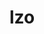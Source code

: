 ---
title: "lzo"
layout: cache
categories: [package, develop]
meta: {"compilers": ["apple-clang@=15.0.0", "cce@=18.0.0", "gcc@=10.2.1", "gcc@=10.3.0", "gcc@=10.5.0", "gcc@=11.1.0", "gcc@=11.4.0", "gcc@=12.4.0", "gcc@=13.3.0", "gcc@=7.3.1", "gcc@=7.5.0", "gcc@=9.4.0", "oneapi@=2024.2.1"], "num_specs": 38, "num_specs_by_stack": {"aws-isc": 1, "aws-isc-aarch64": 1, "aws-pcluster-neoverse_v1": 3, "aws-pcluster-x86_64_v4": 6, "data-vis-sdk": 1, "developer-tools-aarch64-linux-gnu": 3, "developer-tools-darwin": 1, "developer-tools-manylinux2014": 1, "developer-tools-x86_64_v3-linux-gnu": 3, "e4s": 3, "e4s-cray-rhel": 3, "e4s-cray-sles": 1, "e4s-neoverse-v2": 3, "e4s-neoverse_v1": 1, "e4s-oneapi": 3, "e4s-power": 1, "e4s-rocm-external": 3, "hep": 3, "radiuss": 3, "root": 38}, "oss": ["amzn2", "centos7", "rhel8", "sle_hpc15", "ubuntu18.04", "ubuntu20.04", "ubuntu22.04", "ventura"], "platforms": ["darwin", "linux"], "stacks": ["aws-isc", "aws-isc-aarch64", "aws-pcluster-neoverse_v1", "aws-pcluster-x86_64_v4", "data-vis-sdk", "developer-tools-aarch64-linux-gnu", "developer-tools-darwin", "developer-tools-manylinux2014", "developer-tools-x86_64_v3-linux-gnu", "e4s", "e4s-cray-rhel", "e4s-cray-sles", "e4s-neoverse-v2", "e4s-neoverse_v1", "e4s-oneapi", "e4s-power", "e4s-rocm-external", "hep", "radiuss", "root"], "targets": ["aarch64", "neoverse_v1", "neoverse_v2", "ppc64le", "x86_64_v3", "x86_64_v4"], "versions": ["2.10"]}
spec_details: [{"compiler": "gcc@=12.4.0", "hash": "22j5wvgihzrq3gi2j6ylp4rqcffz33ep", "os": "amzn2", "platform": "linux", "size": "-", "stacks": ["aws-pcluster-x86_64_v4", "root"], "tarball": "https://binaries.spack.io/develop/build_cache/linux-amzn2-x86_64_v4/gcc-12.4.0/lzo-2.10/linux-amzn2-x86_64_v4-gcc-12.4.0-lzo-2.10-22j5wvgihzrq3gi2j6ylp4rqcffz33ep.spack", "target": "x86_64_v4", "variants": ["build_system=autotools", "libs=shared,static"], "versions": ["2.10"]}, {"compiler": "gcc@=13.3.0", "hash": "2wwlaqjuey2t5tek4yqivgkrazdvukvb", "os": "rhel8", "platform": "linux", "size": "-", "stacks": ["developer-tools-aarch64-linux-gnu", "root"], "tarball": "https://binaries.spack.io/develop/build_cache/linux-rhel8-aarch64/gcc-13.3.0/lzo-2.10/linux-rhel8-aarch64-gcc-13.3.0-lzo-2.10-2wwlaqjuey2t5tek4yqivgkrazdvukvb.spack", "target": "aarch64", "variants": ["build_system=autotools", "libs=shared,static"], "versions": ["2.10"]}, {"compiler": "gcc@=7.3.1", "hash": "4im46d4akvz5xkicyipvifgjpq5owvej", "os": "amzn2", "platform": "linux", "size": "-", "stacks": ["aws-isc", "root"], "tarball": "https://binaries.spack.io/develop/build_cache/linux-amzn2-x86_64_v3/gcc-7.3.1/lzo-2.10/linux-amzn2-x86_64_v3-gcc-7.3.1-lzo-2.10-4im46d4akvz5xkicyipvifgjpq5owvej.spack", "target": "x86_64_v3", "variants": ["build_system=autotools", "libs=shared,static"], "versions": ["2.10"]}, {"compiler": "oneapi@=2024.2.1", "hash": "4szvorzheyg5cbswaahj3em47hcv3g7g", "os": "ubuntu22.04", "platform": "linux", "size": "-", "stacks": ["e4s-oneapi", "root"], "tarball": "https://binaries.spack.io/develop/build_cache/linux-ubuntu22.04-x86_64_v3/oneapi-2024.2.1/lzo-2.10/linux-ubuntu22.04-x86_64_v3-oneapi-2024.2.1-lzo-2.10-4szvorzheyg5cbswaahj3em47hcv3g7g.spack", "target": "x86_64_v3", "variants": ["build_system=autotools", "libs=shared,static"], "versions": ["2.10"]}, {"compiler": "gcc@=10.5.0", "hash": "64ohy7zisqqii35gslnza73vyebhazew", "os": "centos7", "platform": "linux", "size": "-", "stacks": ["developer-tools-x86_64_v3-linux-gnu", "root"], "tarball": "https://binaries.spack.io/develop/build_cache/linux-centos7-x86_64_v3/gcc-10.5.0/lzo-2.10/linux-centos7-x86_64_v3-gcc-10.5.0-lzo-2.10-64ohy7zisqqii35gslnza73vyebhazew.spack", "target": "x86_64_v3", "variants": ["build_system=autotools", "libs=shared,static"], "versions": ["2.10"]}, {"compiler": "gcc@=11.4.0", "hash": "bdudfrhdkz4tafvaff6lukizyuzypizw", "os": "ubuntu22.04", "platform": "linux", "size": "-", "stacks": ["e4s-neoverse-v2", "root"], "tarball": "https://binaries.spack.io/develop/build_cache/linux-ubuntu22.04-neoverse_v2/gcc-11.4.0/lzo-2.10/linux-ubuntu22.04-neoverse_v2-gcc-11.4.0-lzo-2.10-bdudfrhdkz4tafvaff6lukizyuzypizw.spack", "target": "neoverse_v2", "variants": ["build_system=autotools", "libs=shared,static"], "versions": ["2.10"]}, {"compiler": "gcc@=12.4.0", "hash": "bgly5tpbx3t3h3q75i7evem56bawtek3", "os": "amzn2", "platform": "linux", "size": "-", "stacks": ["aws-pcluster-neoverse_v1", "root"], "tarball": "https://binaries.spack.io/develop/build_cache/linux-amzn2-neoverse_v1/gcc-12.4.0/lzo-2.10/linux-amzn2-neoverse_v1-gcc-12.4.0-lzo-2.10-bgly5tpbx3t3h3q75i7evem56bawtek3.spack", "target": "neoverse_v1", "variants": ["build_system=autotools", "libs=shared,static"], "versions": ["2.10"]}, {"compiler": "cce@=18.0.0", "hash": "duar4jgtwxs2m7wa35twa4kjk7mmgtkm", "os": "rhel8", "platform": "linux", "size": "-", "stacks": ["e4s-cray-rhel", "root"], "tarball": "https://binaries.spack.io/develop/build_cache/linux-rhel8-x86_64_v3/cce-18.0.0/lzo-2.10/linux-rhel8-x86_64_v3-cce-18.0.0-lzo-2.10-duar4jgtwxs2m7wa35twa4kjk7mmgtkm.spack", "target": "x86_64_v3", "variants": ["build_system=autotools", "libs=shared,static"], "versions": ["2.10"]}, {"compiler": "gcc@=12.4.0", "hash": "dwggbqk7a53cdbi6ili4ymhsktedtwzn", "os": "amzn2", "platform": "linux", "size": "-", "stacks": ["aws-pcluster-neoverse_v1", "root"], "tarball": "https://binaries.spack.io/develop/build_cache/linux-amzn2-neoverse_v1/gcc-12.4.0/lzo-2.10/linux-amzn2-neoverse_v1-gcc-12.4.0-lzo-2.10-dwggbqk7a53cdbi6ili4ymhsktedtwzn.spack", "target": "neoverse_v1", "variants": ["build_system=autotools", "libs=shared,static"], "versions": ["2.10"]}, {"compiler": "gcc@=7.5.0", "hash": "e5l2tedkar2wcv6ntnl4xuvwoaecz4ld", "os": "ubuntu18.04", "platform": "linux", "size": "-", "stacks": ["radiuss", "root"], "tarball": "https://binaries.spack.io/develop/build_cache/linux-ubuntu18.04-x86_64_v3/gcc-7.5.0/lzo-2.10/linux-ubuntu18.04-x86_64_v3-gcc-7.5.0-lzo-2.10-e5l2tedkar2wcv6ntnl4xuvwoaecz4ld.spack", "target": "x86_64_v3", "variants": ["build_system=autotools", "libs=shared,static"], "versions": ["2.10"]}, {"compiler": "gcc@=12.4.0", "hash": "edp6ypv3prii42ke5znlzwjhxqfpvfjb", "os": "amzn2", "platform": "linux", "size": "-", "stacks": ["aws-pcluster-x86_64_v4", "root"], "tarball": "https://binaries.spack.io/develop/build_cache/linux-amzn2-x86_64_v3/gcc-12.4.0/lzo-2.10/linux-amzn2-x86_64_v3-gcc-12.4.0-lzo-2.10-edp6ypv3prii42ke5znlzwjhxqfpvfjb.spack", "target": "x86_64_v3", "variants": ["build_system=autotools", "libs=shared,static"], "versions": ["2.10"]}, {"compiler": "cce@=18.0.0", "hash": "eljr26xh32imn3qrvjfi3ph3ywixhvb7", "os": "rhel8", "platform": "linux", "size": "-", "stacks": ["e4s-cray-rhel", "root"], "tarball": "https://binaries.spack.io/develop/build_cache/linux-rhel8-x86_64_v3/cce-18.0.0/lzo-2.10/linux-rhel8-x86_64_v3-cce-18.0.0-lzo-2.10-eljr26xh32imn3qrvjfi3ph3ywixhvb7.spack", "target": "x86_64_v3", "variants": ["build_system=autotools", "libs=shared,static"], "versions": ["2.10"]}, {"compiler": "gcc@=11.4.0", "hash": "fw2gc2f6y3asyxoyigeklwrg3ej3mkxe", "os": "ubuntu22.04", "platform": "linux", "size": "-", "stacks": ["e4s", "e4s-rocm-external", "hep", "root"], "tarball": "https://binaries.spack.io/develop/build_cache/linux-ubuntu22.04-x86_64_v3/gcc-11.4.0/lzo-2.10/linux-ubuntu22.04-x86_64_v3-gcc-11.4.0-lzo-2.10-fw2gc2f6y3asyxoyigeklwrg3ej3mkxe.spack", "target": "x86_64_v3", "variants": ["build_system=autotools", "libs=shared,static"], "versions": ["2.10"]}, {"compiler": "gcc@=11.4.0", "hash": "klvck6qzi3ks2yy4mdz3kbrhca4nnvaz", "os": "ubuntu22.04", "platform": "linux", "size": "-", "stacks": ["e4s-neoverse_v1", "root"], "tarball": "https://binaries.spack.io/develop/build_cache/linux-ubuntu22.04-neoverse_v1/gcc-11.4.0/lzo-2.10/linux-ubuntu22.04-neoverse_v1-gcc-11.4.0-lzo-2.10-klvck6qzi3ks2yy4mdz3kbrhca4nnvaz.spack", "target": "neoverse_v1", "variants": ["build_system=autotools", "libs=shared,static"], "versions": ["2.10"]}, {"compiler": "gcc@=13.3.0", "hash": "koeatkl6jqmkgxa3ca5bvopsddjkfmic", "os": "rhel8", "platform": "linux", "size": "-", "stacks": ["developer-tools-aarch64-linux-gnu", "root"], "tarball": "https://binaries.spack.io/develop/build_cache/linux-rhel8-aarch64/gcc-13.3.0/lzo-2.10/linux-rhel8-aarch64-gcc-13.3.0-lzo-2.10-koeatkl6jqmkgxa3ca5bvopsddjkfmic.spack", "target": "aarch64", "variants": ["build_system=autotools", "libs=shared,static"], "versions": ["2.10"]}, {"compiler": "gcc@=10.2.1", "hash": "l6it62kncrr7onmy5pvhceb4dirzrw6v", "os": "centos7", "platform": "linux", "size": "-", "stacks": ["developer-tools-manylinux2014", "root"], "tarball": "https://binaries.spack.io/develop/build_cache/linux-centos7-x86_64_v3/gcc-10.2.1/lzo-2.10/linux-centos7-x86_64_v3-gcc-10.2.1-lzo-2.10-l6it62kncrr7onmy5pvhceb4dirzrw6v.spack", "target": "x86_64_v3", "variants": ["build_system=autotools", "libs=shared,static"], "versions": ["2.10"]}, {"compiler": "gcc@=11.4.0", "hash": "lofc6o2aiormw5qqcjpov67j5zr6kvtk", "os": "ubuntu22.04", "platform": "linux", "size": "-", "stacks": ["e4s", "e4s-rocm-external", "hep", "root"], "tarball": "https://binaries.spack.io/develop/build_cache/linux-ubuntu22.04-x86_64_v3/gcc-11.4.0/lzo-2.10/linux-ubuntu22.04-x86_64_v3-gcc-11.4.0-lzo-2.10-lofc6o2aiormw5qqcjpov67j5zr6kvtk.spack", "target": "x86_64_v3", "variants": ["build_system=autotools", "libs=shared,static"], "versions": ["2.10"]}, {"compiler": "oneapi@=2024.2.1", "hash": "mwu3id66d7iidlxcrjitnpgngh4omz5s", "os": "ubuntu22.04", "platform": "linux", "size": "-", "stacks": ["e4s-oneapi", "root"], "tarball": "https://binaries.spack.io/develop/build_cache/linux-ubuntu22.04-x86_64_v3/oneapi-2024.2.1/lzo-2.10/linux-ubuntu22.04-x86_64_v3-oneapi-2024.2.1-lzo-2.10-mwu3id66d7iidlxcrjitnpgngh4omz5s.spack", "target": "x86_64_v3", "variants": ["build_system=autotools", "libs=shared,static"], "versions": ["2.10"]}, {"compiler": "gcc@=11.4.0", "hash": "n4ng7jg3wbwduyegmmrltje5jhapqfzh", "os": "ubuntu22.04", "platform": "linux", "size": "-", "stacks": ["e4s-neoverse-v2", "root"], "tarball": "https://binaries.spack.io/develop/build_cache/linux-ubuntu22.04-neoverse_v2/gcc-11.4.0/lzo-2.10/linux-ubuntu22.04-neoverse_v2-gcc-11.4.0-lzo-2.10-n4ng7jg3wbwduyegmmrltje5jhapqfzh.spack", "target": "neoverse_v2", "variants": ["build_system=autotools", "libs=shared,static"], "versions": ["2.10"]}, {"compiler": "cce@=18.0.0", "hash": "nraquiwq45ycdfuprobbwdjqdmtfawbo", "os": "rhel8", "platform": "linux", "size": "-", "stacks": ["e4s-cray-rhel", "root"], "tarball": "https://binaries.spack.io/develop/build_cache/linux-rhel8-x86_64_v3/cce-18.0.0/lzo-2.10/linux-rhel8-x86_64_v3-cce-18.0.0-lzo-2.10-nraquiwq45ycdfuprobbwdjqdmtfawbo.spack", "target": "x86_64_v3", "variants": ["build_system=autotools", "libs=shared,static"], "versions": ["2.10"]}, {"compiler": "gcc@=7.3.1", "hash": "peaebxowq73sokbhc5rdp2cklx7thqx6", "os": "amzn2", "platform": "linux", "size": "-", "stacks": ["aws-isc-aarch64", "root"], "tarball": "https://binaries.spack.io/develop/build_cache/linux-amzn2-aarch64/gcc-7.3.1/lzo-2.10/linux-amzn2-aarch64-gcc-7.3.1-lzo-2.10-peaebxowq73sokbhc5rdp2cklx7thqx6.spack", "target": "aarch64", "variants": ["build_system=autotools", "libs=shared,static"], "versions": ["2.10"]}, {"compiler": "gcc@=11.1.0", "hash": "qjzxkfhbsmbap5xlshwp7nqr6aotv6s7", "os": "ubuntu20.04", "platform": "linux", "size": "-", "stacks": ["data-vis-sdk", "root"], "tarball": "https://binaries.spack.io/develop/build_cache/linux-ubuntu20.04-x86_64_v3/gcc-11.1.0/lzo-2.10/linux-ubuntu20.04-x86_64_v3-gcc-11.1.0-lzo-2.10-qjzxkfhbsmbap5xlshwp7nqr6aotv6s7.spack", "target": "x86_64_v3", "variants": ["build_system=autotools", "libs=shared,static"], "versions": ["2.10"]}, {"compiler": "gcc@=10.5.0", "hash": "s6udvbwb35ojsok7mgnybjjivzcgnalk", "os": "centos7", "platform": "linux", "size": "-", "stacks": ["developer-tools-x86_64_v3-linux-gnu", "root"], "tarball": "https://binaries.spack.io/develop/build_cache/linux-centos7-x86_64_v3/gcc-10.5.0/lzo-2.10/linux-centos7-x86_64_v3-gcc-10.5.0-lzo-2.10-s6udvbwb35ojsok7mgnybjjivzcgnalk.spack", "target": "x86_64_v3", "variants": ["build_system=autotools", "libs=shared,static"], "versions": ["2.10"]}, {"compiler": "gcc@=9.4.0", "hash": "sfdsk33l27ntrzsxnw6euoqmttyyqt44", "os": "ubuntu20.04", "platform": "linux", "size": "-", "stacks": ["e4s-power", "root"], "tarball": "https://binaries.spack.io/develop/build_cache/linux-ubuntu20.04-ppc64le/gcc-9.4.0/lzo-2.10/linux-ubuntu20.04-ppc64le-gcc-9.4.0-lzo-2.10-sfdsk33l27ntrzsxnw6euoqmttyyqt44.spack", "target": "ppc64le", "variants": ["build_system=autotools", "libs=shared,static"], "versions": ["2.10"]}, {"compiler": "gcc@=10.3.0", "hash": "shehdjinljeredprknd6wwrchcpykwet", "os": "sle_hpc15", "platform": "linux", "size": "-", "stacks": ["e4s-cray-sles", "root"], "tarball": "https://binaries.spack.io/develop/build_cache/linux-sle_hpc15-x86_64_v4/gcc-10.3.0/lzo-2.10/linux-sle_hpc15-x86_64_v4-gcc-10.3.0-lzo-2.10-shehdjinljeredprknd6wwrchcpykwet.spack", "target": "x86_64_v4", "variants": ["build_system=autotools", "libs=shared,static"], "versions": ["2.10"]}, {"compiler": "gcc@=12.4.0", "hash": "szphqtcwxqbqhu64vfpaav6dx6m62eo4", "os": "amzn2", "platform": "linux", "size": "-", "stacks": ["aws-pcluster-neoverse_v1", "root"], "tarball": "https://binaries.spack.io/develop/build_cache/linux-amzn2-neoverse_v1/gcc-12.4.0/lzo-2.10/linux-amzn2-neoverse_v1-gcc-12.4.0-lzo-2.10-szphqtcwxqbqhu64vfpaav6dx6m62eo4.spack", "target": "neoverse_v1", "variants": ["build_system=autotools", "libs=shared,static"], "versions": ["2.10"]}, {"compiler": "apple-clang@=15.0.0", "hash": "u6drvzolba32oa7jqxbfhk4b7oj2tyxj", "os": "ventura", "platform": "darwin", "size": "-", "stacks": ["developer-tools-darwin", "root"], "tarball": "https://binaries.spack.io/develop/build_cache/darwin-ventura-aarch64/apple-clang-15.0.0/lzo-2.10/darwin-ventura-aarch64-apple-clang-15.0.0-lzo-2.10-u6drvzolba32oa7jqxbfhk4b7oj2tyxj.spack", "target": "aarch64", "variants": ["build_system=autotools", "libs=shared,static"], "versions": ["2.10"]}, {"compiler": "gcc@=13.3.0", "hash": "v4peehcq4dmvjydxuwyswfd6fi3cpumc", "os": "rhel8", "platform": "linux", "size": "-", "stacks": ["developer-tools-aarch64-linux-gnu", "root"], "tarball": "https://binaries.spack.io/develop/build_cache/linux-rhel8-aarch64/gcc-13.3.0/lzo-2.10/linux-rhel8-aarch64-gcc-13.3.0-lzo-2.10-v4peehcq4dmvjydxuwyswfd6fi3cpumc.spack", "target": "aarch64", "variants": ["build_system=autotools", "libs=shared,static"], "versions": ["2.10"]}, {"compiler": "gcc@=11.4.0", "hash": "vc5quinilggm5evpbfypbgxg66p3vapf", "os": "ubuntu22.04", "platform": "linux", "size": "-", "stacks": ["e4s", "e4s-rocm-external", "hep", "root"], "tarball": "https://binaries.spack.io/develop/build_cache/linux-ubuntu22.04-x86_64_v3/gcc-11.4.0/lzo-2.10/linux-ubuntu22.04-x86_64_v3-gcc-11.4.0-lzo-2.10-vc5quinilggm5evpbfypbgxg66p3vapf.spack", "target": "x86_64_v3", "variants": ["build_system=autotools", "libs=shared,static"], "versions": ["2.10"]}, {"compiler": "gcc@=12.4.0", "hash": "vfe6ygsejsn62i57hqgcibjeuufdluaj", "os": "amzn2", "platform": "linux", "size": "-", "stacks": ["aws-pcluster-x86_64_v4", "root"], "tarball": "https://binaries.spack.io/develop/build_cache/linux-amzn2-x86_64_v3/gcc-12.4.0/lzo-2.10/linux-amzn2-x86_64_v3-gcc-12.4.0-lzo-2.10-vfe6ygsejsn62i57hqgcibjeuufdluaj.spack", "target": "x86_64_v3", "variants": ["build_system=autotools", "libs=shared,static"], "versions": ["2.10"]}, {"compiler": "gcc@=12.4.0", "hash": "vpgjhprg2o2rhe3rdt3i5yvowrz647yb", "os": "amzn2", "platform": "linux", "size": "-", "stacks": ["aws-pcluster-x86_64_v4", "root"], "tarball": "https://binaries.spack.io/develop/build_cache/linux-amzn2-x86_64_v4/gcc-12.4.0/lzo-2.10/linux-amzn2-x86_64_v4-gcc-12.4.0-lzo-2.10-vpgjhprg2o2rhe3rdt3i5yvowrz647yb.spack", "target": "x86_64_v4", "variants": ["build_system=autotools", "libs=shared,static"], "versions": ["2.10"]}, {"compiler": "gcc@=7.5.0", "hash": "we24yitbcnebap4he6fps4whhwoy6xrd", "os": "ubuntu18.04", "platform": "linux", "size": "-", "stacks": ["radiuss", "root"], "tarball": "https://binaries.spack.io/develop/build_cache/linux-ubuntu18.04-x86_64_v3/gcc-7.5.0/lzo-2.10/linux-ubuntu18.04-x86_64_v3-gcc-7.5.0-lzo-2.10-we24yitbcnebap4he6fps4whhwoy6xrd.spack", "target": "x86_64_v3", "variants": ["build_system=autotools", "libs=shared,static"], "versions": ["2.10"]}, {"compiler": "gcc@=12.4.0", "hash": "xf2gegvmawuhpk3ra2qki27otm2xq7j6", "os": "amzn2", "platform": "linux", "size": "-", "stacks": ["aws-pcluster-x86_64_v4", "root"], "tarball": "https://binaries.spack.io/develop/build_cache/linux-amzn2-x86_64_v3/gcc-12.4.0/lzo-2.10/linux-amzn2-x86_64_v3-gcc-12.4.0-lzo-2.10-xf2gegvmawuhpk3ra2qki27otm2xq7j6.spack", "target": "x86_64_v3", "variants": ["build_system=autotools", "libs=shared,static"], "versions": ["2.10"]}, {"compiler": "gcc@=10.5.0", "hash": "xf6o5ximusi3yfi6nccv4xfqhbuatyek", "os": "centos7", "platform": "linux", "size": "-", "stacks": ["developer-tools-x86_64_v3-linux-gnu", "root"], "tarball": "https://binaries.spack.io/develop/build_cache/linux-centos7-x86_64_v3/gcc-10.5.0/lzo-2.10/linux-centos7-x86_64_v3-gcc-10.5.0-lzo-2.10-xf6o5ximusi3yfi6nccv4xfqhbuatyek.spack", "target": "x86_64_v3", "variants": ["build_system=autotools", "libs=shared,static"], "versions": ["2.10"]}, {"compiler": "gcc@=11.4.0", "hash": "xmet72rqdha52vz65regqpsw5rx2w6w4", "os": "ubuntu22.04", "platform": "linux", "size": "-", "stacks": ["e4s-neoverse-v2", "root"], "tarball": "https://binaries.spack.io/develop/build_cache/linux-ubuntu22.04-neoverse_v2/gcc-11.4.0/lzo-2.10/linux-ubuntu22.04-neoverse_v2-gcc-11.4.0-lzo-2.10-xmet72rqdha52vz65regqpsw5rx2w6w4.spack", "target": "neoverse_v2", "variants": ["build_system=autotools", "libs=shared,static"], "versions": ["2.10"]}, {"compiler": "oneapi@=2024.2.1", "hash": "xpnsw23dqjfmrl2icg75itvoadvf5w77", "os": "ubuntu22.04", "platform": "linux", "size": "-", "stacks": ["e4s-oneapi", "root"], "tarball": "https://binaries.spack.io/develop/build_cache/linux-ubuntu22.04-x86_64_v3/oneapi-2024.2.1/lzo-2.10/linux-ubuntu22.04-x86_64_v3-oneapi-2024.2.1-lzo-2.10-xpnsw23dqjfmrl2icg75itvoadvf5w77.spack", "target": "x86_64_v3", "variants": ["build_system=autotools", "libs=shared,static"], "versions": ["2.10"]}, {"compiler": "gcc@=7.5.0", "hash": "y5dwaowouuxvhxgxs4cpj5lciv42dsfu", "os": "ubuntu18.04", "platform": "linux", "size": "-", "stacks": ["radiuss", "root"], "tarball": "https://binaries.spack.io/develop/build_cache/linux-ubuntu18.04-x86_64_v3/gcc-7.5.0/lzo-2.10/linux-ubuntu18.04-x86_64_v3-gcc-7.5.0-lzo-2.10-y5dwaowouuxvhxgxs4cpj5lciv42dsfu.spack", "target": "x86_64_v3", "variants": ["build_system=autotools", "libs=shared,static"], "versions": ["2.10"]}, {"compiler": "gcc@=12.4.0", "hash": "yku2kkn24l3a3dkrlljfcifzwt3y5viw", "os": "amzn2", "platform": "linux", "size": "-", "stacks": ["aws-pcluster-x86_64_v4", "root"], "tarball": "https://binaries.spack.io/develop/build_cache/linux-amzn2-x86_64_v4/gcc-12.4.0/lzo-2.10/linux-amzn2-x86_64_v4-gcc-12.4.0-lzo-2.10-yku2kkn24l3a3dkrlljfcifzwt3y5viw.spack", "target": "x86_64_v4", "variants": ["build_system=autotools", "libs=shared,static"], "versions": ["2.10"]}]
---